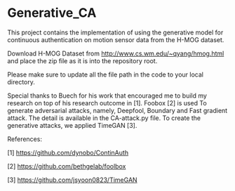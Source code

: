 # Generative_CA
This project contains the implementation of using the generative model for continuous authentication on motion sensor data from the H-MOG dataset.

Download H-MOG Dataset from http://www.cs.wm.edu/~qyang/hmog.html and place the zip file as it is into the repository root.

Please make sure to update all the file path in the code to your local directory.

Special thanks to Buech for his work that encouraged me to build my research on top of his research outcome in [1].
Foobox [2] is used To generate adversarial attacks, namely, Deepfool, Boundary and Fast gradient attack. The detail is available in the CA-attack.py file.
To create the generative attacks, we applied TimeGAN [3].

References:

[1] https://github.com/dynobo/ContinAuth

[2] https://github.com/bethgelab/foolbox

[3] https://github.com/jsyoon0823/TimeGAN
